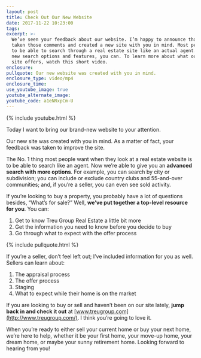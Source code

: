 ```yaml
---
layout: post
title: Check Out Our New Website
date: 2017-11-22 10:23:00
tags:
excerpt: >-
  We’ve seen your feedback about our website. I’m happy to announce that we’ve
  taken those comments and created a new site with you in mind. Most people want
  to be able to search through a real estate site like an actual agent. With our
  new search options and features, you can. To learn more about what our new
  site offers, watch this short video.
enclosure:
pullquote: Our new website was created with you in mind.
enclosure_type: video/mp4
enclosure_time:
use_youtube_image: true
youtube_alternate_image:
youtube_code: a1eNRxpCm-U
---
```



{% include youtube.html %}

Today I want to bring our brand-new website to your attention.

Our new site was created with you in mind. As a matter of fact, your feedback was taken to improve the site.

The No. 1 thing most people want when they look at a real estate website is to be able to search like an agent. Now we’re able to give you an **advanced search with more options**. For example, you can search by city or subdivision; you can include or exclude country clubs and 55-and-over communities; and, if you’re a seller, you can even see sold activity.

If you’re looking to buy a property, you probably have a lot of questions besides, “What’s for sale?” Well, **we’ve put together a top-level resource for you**. You can:

1. Get to know Treu Group Real Estate a little bit more
2. Get the information you need to know before you decide to buy
3. Go through what to expect with the offer process

{% include pullquote.html %}

If you’re a seller, don’t feel left out; I’ve included information for you as well. Sellers can learn about:

1. The appraisal process
2. The offer process
3. Staging
4. What to expect while their home is on the market

If you are looking to buy or sell and haven’t been on our site lately, **jump back in and check it out** at [www.treugroup.com](http://www.treugroup.com/). I think you’re going to love it.

When you’re ready to either sell your current home or buy your next home, we’re here to help, whether it be your first home, your move-up home, your dream home, or maybe your sunny retirement home. Looking forward to hearing from you!